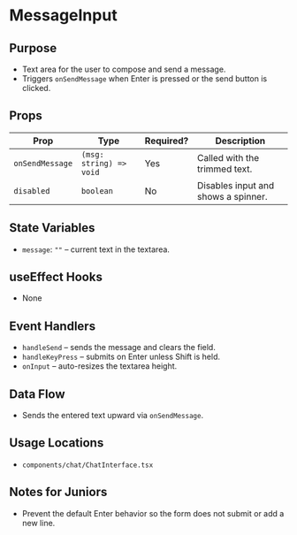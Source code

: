 # MessageInput

## Purpose
- Text area for the user to compose and send a message.
- Triggers `onSendMessage` when Enter is pressed or the send button is clicked.

## Props
| Prop | Type | Required? | Description |
| ---- | ---- | --------- | ----------- |
| `onSendMessage` | `(msg: string) => void` | Yes | Called with the trimmed text. |
| `disabled` | `boolean` | No | Disables input and shows a spinner. |

## State Variables
- `message`: `""` – current text in the textarea.

## useEffect Hooks
- None

## Event Handlers
- `handleSend` – sends the message and clears the field.
- `handleKeyPress` – submits on Enter unless Shift is held.
- `onInput` – auto-resizes the textarea height.

## Data Flow
- Sends the entered text upward via `onSendMessage`.

## Usage Locations
- `components/chat/ChatInterface.tsx`

## Notes for Juniors
- Prevent the default Enter behavior so the form does not submit or add a new line.
